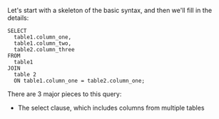 
Let's start with a skeleton of the basic syntax, and then we'll fill in the details:

````
SELECT 
  table1.column_one, 
  table1.column_two, 
  table2.column_three
FROM
  table1
JOIN 
  table 2 
  ON table1.column_one = table2.column_one;
  ````
 
There are 3 major pieces to this query:
* The select clause, which includes columns from multiple tables
